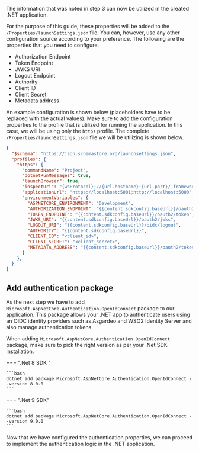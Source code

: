 
The information that was noted in step 3 can now be utilized in the created .NET application.

For the purpose of this guide, these properties will be added to the `/Properties/launchSettings.json` file. You can, however, use any other configuration source according to your preference. The following are the properties that you need to configure.

- Authorization Endpoint
- Token Endpoint
- JWKS URI
- Logout Endpoint
- Authority
- Client ID
- Client Secret
- Metadata address

An example configuration is shown below (placeholders have to be replaced with the actual values). Make sure to add the configuration properties to the profile that is utilized for running the application. In this case, we will be using only the `https` profile. The complete `/Properties/launchSettings.json` file we will be utilizing is shown below.

```json title="launchSettings.json" hl_lines="12-19"
{
  "$schema": "https://json.schemastore.org/launchsettings.json",
  "profiles": {
    "https": {
      "commandName": "Project",
      "dotnetRunMessages": true,
      "launchBrowser": true,
      "inspectUri": "{wsProtocol}://{url.hostname}:{url.port}/_framework/debug/ws-proxy?browser={browserInspectUri}",
      "applicationUrl": "https://localhost:5001;http://localhost:5000",
      "environmentVariables": {
        "ASPNETCORE_ENVIRONMENT": "Development",
        "AUTHORIZATION_ENDPOINT": "{{content.sdkconfig.baseUrl}}/oauth2/authorize",
        "TOKEN_ENDPOINT": "{{content.sdkconfig.baseUrl}}/oauth2/token",
        "JWKS_URI": "{{content.sdkconfig.baseUrl}}/oauth2/jwks",
        "LOGOUT_URI": "{{content.sdkconfig.baseUrl}}/oidc/logout",
        "AUTHORITY": "{{content.sdkconfig.baseUrl}}",
        "CLIENT_ID": "<client_id>",
        "CLIENT_SECRET": "<client_secret>",
        "METADATA_ADDRESS": "{{content.sdkconfig.baseUrl}}/oauth2/token/.well-known/openid-configuration"
      }
    },
  }
}
```

## Add authentication package

As the next step we have to add `Microsoft.AspNetCore.Authentication.OpenIdConnect` package to our application. This package allows your .NET app to authenticate users using an OIDC identity providers such as Asgardeo and WSO2 Identity Server and also manage authentication tokens.

When adding `Microsoft.AspNetCore.Authentication.OpenIdConnect` package, make sure to pick the right version as per your .Net SDK installation.

=== ".Net 8 SDK "

    ```bash
    dotnet add package Microsoft.AspNetCore.Authentication.OpenIdConnect --version 8.0.0
    ```

=== ".Net 9 SDK"

    ```bash
    dotnet add package Microsoft.AspNetCore.Authentication.OpenIdConnect --version 9.0.0
    ```

Now that we have configured the authentication properties, we can proceed to implement the authentication logic in the .NET application.
